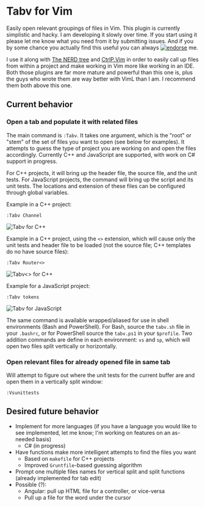 # Tabv for Vim

Easily open relevant groupings of files in Vim. This plugin is currently
simplistic and hacky. I am developing it slowly over time. If you start using it
please let me know what you need from it by submitting issues. And if you by
some chance you actually find this useful you can always
[![endorse](https://api.coderwall.com/kazark/endorsecount.png)](https://coderwall.com/kazark)
me.

I use it along with [The NERD tree](https://github.com/scrooloose/nerdtree) and
[CtrlP.Vim](https://github.com/kien/ctrlp.vim) in order to easily call up files
from within a project and make working in Vim more like working in an IDE. Both
those plugins are far more mature and powerful than this one is, plus the guys
who wrote them are way better with VimL than I am. I recommend them both above
this one.

## Current behavior
### Open a tab and populate it with related files
The main command is `:Tabv`. It takes one argument, which is the "root" or
"stem" of the set of files you want to open (see below for examples). It
attempts to guess the type of project you are working on and open the files
accordingly. Currently C++ and JavaScript are supported, with work on C# support
in progress.

For C++ projects, it will bring up the header file, the source file, and the
unit tests. For JavaScript projects, the command will bring up the script and
its unit tests. The locations and extension of these files can be configured
through global variables.

Example in a C++ project:

    :Tabv Channel

![Tabv for C++](http://i.imgur.com/vOyeKyD.png)

Example in a C++ project, using the `<>` extension, which will cause only the
unit tests and header file to be loaded (not the source file; C++ templates do
no have source files):

    :Tabv Router<>

![Tabv<> for C++](http://i.imgur.com/7eR41hi.png)

Example for a JavaScript project:

    :Tabv tokens

![Tabv for JavaScript](http://i.imgur.com/sOqu4Nx.png)

The same command is available wrapped/aliased for use in shell environments
(Bash and PowerShell). For Bash, source the `tabv.sh` file in your `.bashrc`, or
for PowerShell source the `tabv.ps1` in your `$profile`. Two addition commands
are define in each environment: `vs` and `sp`, which will open two files split
vertically or horizontally.

### Open relevant files for already opened file in same tab
Will attempt to figure out where the unit tests for the current buffer are and
open them in a vertically split window:

    :Vsunittests

## Desired future behavior
+ Implement for more languages (if you have a language you would like to see
  implemented, let me know; I'm working on features on an as-needed basis)
  - C# (in progress)
+ Have functions make more intelligent attempts to find the files you want
  - Based on `makefile` for C++ projects
  - Improved `Gruntfile`-based guessing algorithm
+ Prompt one multiple files names for vertical split and split functions
  (already implemented for tab edit)
+ Possible (?):
  - Angular: pull up HTML file for a controller, or vice-versa
  - Pull up a file for the word under the cursor
